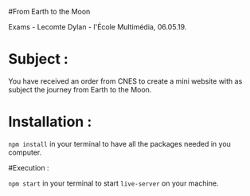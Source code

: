 #From Earth to the Moon

Exams - Lecomte Dylan - l'École Multimédia, 06.05.19.

# Subject : 

You have received an order from CNES to create a mini website with
as subject the journey from Earth to the Moon.

# Installation :

`npm install` in your terminal to have all the packages needed in you computer.

#Execution : 

`npm start` in your terminal to start `live-server` on your machine.











